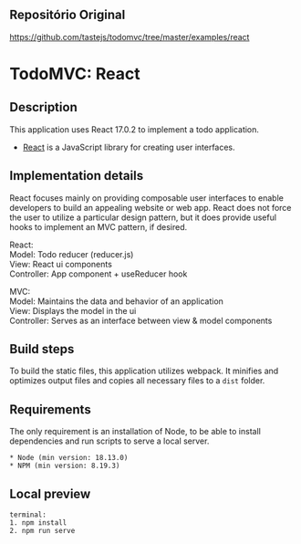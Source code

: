 ## Repositório Original

https://github.com/tastejs/todomvc/tree/master/examples/react

# TodoMVC: React

## Description

This application uses React 17.0.2 to implement a todo application.

- [React](https://reactjs.org/) is a JavaScript library for creating user interfaces.

## Implementation details

React focuses mainly on providing composable user interfaces to enable developers to build an appealing website or web app. React does not force the user to utilize a particular design pattern, but it does provide useful hooks to implement an MVC pattern, if desired.

React:\
Model: Todo reducer (reducer.js)\
View: React ui components\
Controller: App component + useReducer hook

MVC:\
Model: Maintains the data and behavior of an application\
View: Displays the model in the ui\
Controller: Serves as an interface between view & model components

## Build steps

To build the static files, this application utilizes webpack. It minifies and optimizes output files and copies all necessary files to a `dist` folder.

## Requirements

The only requirement is an installation of Node, to be able to install dependencies and run scripts to serve a local server.

```
* Node (min version: 18.13.0)
* NPM (min version: 8.19.3)
```

## Local preview

```
terminal:
1. npm install
2. npm run serve
```
